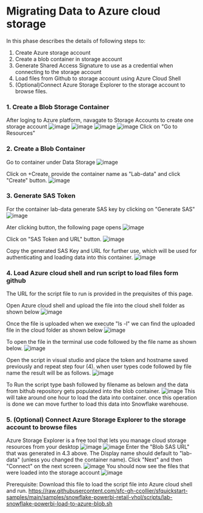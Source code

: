# Migrating Data to Azure cloud storage 
In this phase describes the details of following steps to:
1. Create Azure storage account
2. Create a blob container in storage account
3. Generate Shared Access Signature to use as a credential when connecting to the storage account
4. Load files from Github to storage account using Azure Cloud Shell
5. (Optional)Connect Azure Storage Explorer to the storage account to browse files.

### 1. Create a Blob Storage Container
After loging to  Azure platform, navagate to Storage Accounts to create one storage account
![image](https://user-images.githubusercontent.com/122858293/225816283-7814050c-4e24-463b-b88a-d2f3f1694750.png)
![image](https://user-images.githubusercontent.com/122858293/225818297-ed65090a-c005-42e4-a253-477a0cfb1f7a.png)
![image](https://user-images.githubusercontent.com/122858293/225818408-c6cba780-0a25-4397-91a1-8c978aae6467.png)
![image](https://user-images.githubusercontent.com/122858293/225818557-9ad8d258-8a56-4d7f-8b77-cfdf0899dd5b.png)
Click on "Go to Resources"
### 2. Create a Blob Container
Go to container under Data Storage
![image](https://user-images.githubusercontent.com/122858293/225819163-120fb5f2-7dd6-447b-9381-ee9d64ba8f7f.png)

Click on +Create, provide the container name as "Lab-data" and click "Create" button.
![image](https://user-images.githubusercontent.com/122858293/225819694-7671ea47-c752-4d10-8ce5-2a29b7748eb8.png)
### 3. Generate SAS Token
For the container lab-data generate SAS key by clicking on "Generate SAS"
![image](https://user-images.githubusercontent.com/122858293/225820058-fcbbfd14-202f-4bd0-80db-9c3fbfba250c.png)

Ater clicking button, the following page opens
![image](https://user-images.githubusercontent.com/122858293/225820273-e58263f0-a61c-4d46-9262-e8fbe4a216cf.png)

Click on "SAS Token and URL" button.
![image](https://user-images.githubusercontent.com/122858293/225820442-9a203e2a-fcff-4542-a888-97001fbebff1.png)

Copy the generated SAS Key and URL for further use, which will be used for authenticating and loading data into this container.
![image](https://user-images.githubusercontent.com/122858293/225820595-b1d671b0-b12a-4006-8acc-19b30b21075d.png)
### 4. Load Azure cloud shell and run script to load files form github
The URL for the script file to run is provided in the prequisites of this page.

Open Azure cloud shell and upload the file into the cloud shell folder as shown below
![image](https://user-images.githubusercontent.com/122858293/225822169-76fae895-75fe-4fa2-a4b2-ddbf8a0a66a9.png)

Once the file is uploaded when we execute "ls -l" we can find the uploaded file in the cloud folder as shown below
![image](https://user-images.githubusercontent.com/122858293/225822466-515ce644-08c1-4258-8d30-bcba0996618c.png)

To open the file in the terminal use code followed by the file name as shown below.
![image](https://user-images.githubusercontent.com/122858293/225823214-394ed297-a1b6-4c97-960c-ae7ab8166b5f.png)

Open the script in visual studio and place the token and hostname saved previously and repeat step four (4). when user types code followed by file name the result will be as follows.
![image](https://user-images.githubusercontent.com/122858293/225823773-1aeeb04c-16a5-4087-b0ed-613a39c5ab94.png)

To Run the script type bash followed by filename as belown and the data from bithub repository gets populated into the blob container.
![image](https://user-images.githubusercontent.com/122858293/225824137-08dc769d-82f6-4e90-a6e9-5e015e63b277.png)
This will take around one hour to load the data into container. once this operation is done we can move further to load this data into Snowflake warehouse.
### 5. (Optional) Connect Azure Storage Explorer to the storage account to browse files
Azure Storage Explorer is a free tool that lets you manage cloud storage resources from your desktop
![image](https://user-images.githubusercontent.com/122858293/225825407-ca7b2d39-c428-49ee-b76f-49903bf466e7.png)
![image](https://user-images.githubusercontent.com/122858293/225825507-e6ebdccd-efd3-448a-93ea-91b1cd2e4a8f.png)
Enter the "Blob SAS URL" that was generated in 4.3 above. The Display name should default to "lab-data" (unless you changed the container name). Click "Next" and then "Connect" on the next screen.
![image](https://user-images.githubusercontent.com/122858293/225825639-fc972f9b-f043-44b6-b8be-10d9293f216d.png)
You should now see the files that were loaded into the storage account
![image](https://user-images.githubusercontent.com/122858293/225825730-496d318f-73fb-496a-9130-1ed525c0cb85.png)



Prerequisite:
Download this file to load the script file into Azure cloud shell and run.
https://raw.githubusercontent.com/sfc-gh-ccollier/sfquickstart-samples/main/samples/snowflake-powerbi-retail-vhol/scripts/lab-snowflake-powerbi-load-to-azure-blob.sh


